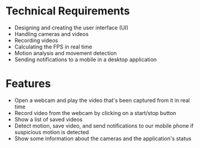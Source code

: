 # Technical Requirements

- Designing and creating the user interface (UI)
- Handling cameras and videos
- Recording videos
- Calculating the FPS in real time
- Motion analysis and movement detection
- Sending notifications to a mobile in a desktop application

# Features

- Open a webcam and play the video that's been captured from it in real
time
- Record video from the webcam by clicking on a start/stop button
- Show a list of saved videos
- Detect motion, save video, and send notifications to our mobile phone
if suspicious motion is detected
- Show some information about the cameras and the application's status


